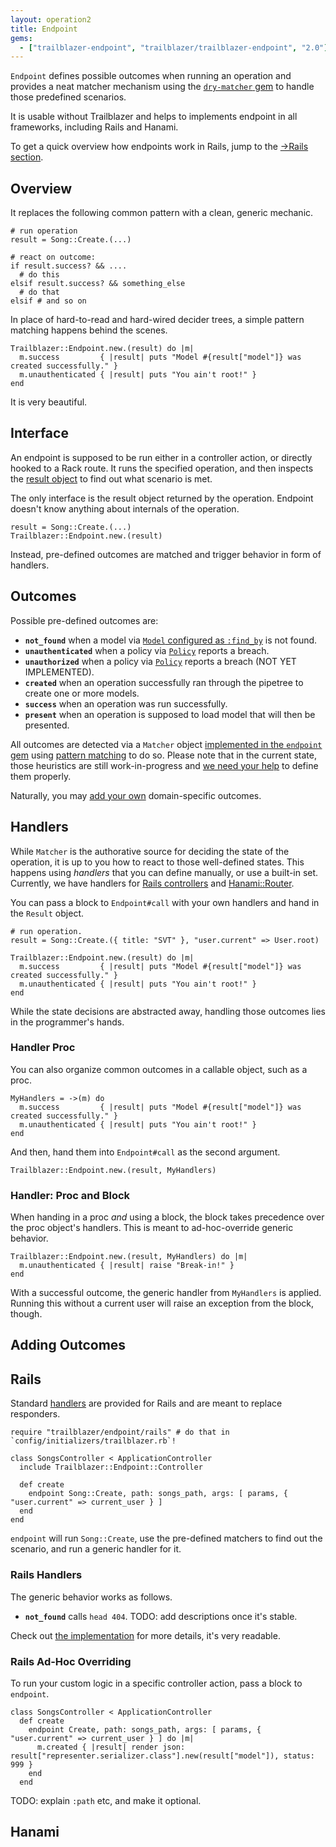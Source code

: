 ```yaml
---
layout: operation2
title: Endpoint
gems:
  - ["trailblazer-endpoint", "trailblazer/trailblazer-endpoint", "2.0"]
---
```


`Endpoint` defines possible outcomes when running an operation and provides a neat matcher mechanism using the [`dry-matcher` gem](http://dry-rb.org/gems/dry-matcher/) to handle those predefined scenarios.

It is usable without Trailblazer and helps to implements endpoint in all frameworks, including Rails and Hanami.

To get a quick overview how endpoints work in Rails, jump to the [→Rails section](#rails).

## Overview

It replaces the following common pattern with a clean, generic mechanic.

    # run operation
    result = Song::Create.(...)

    # react on outcome:
    if result.success? && ....
      # do this
    elsif result.success? && something_else
      # do that
    elsif # and so on

In place of hard-to-read and hard-wired decider trees, a simple pattern matching happens behind the scenes.

    Trailblazer::Endpoint.new.(result) do |m|
      m.success         { |result| puts "Model #{result["model"]} was created successfully." }
      m.unauthenticated { |result| puts "You ain't root!" }
    end

It is very beautiful.

## Interface

An endpoint is supposed to be run either in a controller action, or directly hooked to a Rack route. It runs the specified operation, and then inspects the [result object](api.html#result-object) to find out what scenario is met.

The only interface is the result object returned by the operation. Endpoint doesn't know anything about internals of the operation.

    result = Song::Create.(...)
    Trailblazer::Endpoint.new.(result)

Instead, pre-defined outcomes are matched and trigger behavior in form of handlers.

## Outcomes

Possible pre-defined outcomes are:

* **`not_found`** when a model via [`Model` configured as `:find_by`](model.html#find_by) is not found.
* **`unauthenticated`** when a policy via [`Policy`](policy.html) reports a breach.
* **`unauthorized`** when a policy via [`Policy`](policy.html) reports a breach (NOT YET IMPLEMENTED).
* **`created`** when an operation successfully ran through the pipetree to create one or more models.
* **`success`** when an operation was run successfully.
* **`present`** when an operation is supposed to load model that will then be presented.

All outcomes are detected via a `Matcher` object [implemented in the `endpoint` gem](https://github.com/trailblazer/trailblazer-endpoint/blob/master/lib/trailblazer/endpoint.rb#L7) using [pattern matching](http://wiki.c2.com/?PatternMatching) to do so. Please note that in the current state, those heuristics are still work-in-progress and [we need your help](https://gitter.im/trailblazer/chat) to define them properly.

Naturally, you may [add your own](#adding-outcomes) domain-specific outcomes.

## Handlers

While `Matcher` is the authorative source for deciding the state of the operation, it is up to you how to react to those well-defined states. This happens using *handlers* that you can define manually, or use a built-in set. Currently, we have handlers for [Rails controllers](#rails) and [Hanami::Router](#Hanami).

You can pass a block to `Endpoint#call` with your own handlers and hand in the `Result` object.

    # run operation.
    result = Song::Create.({ title: "SVT" }, "user.current" => User.root)

    Trailblazer::Endpoint.new.(result) do |m|
      m.success         { |result| puts "Model #{result["model"]} was created successfully." }
      m.unauthenticated { |result| puts "You ain't root!" }
    end


While the state decisions are abstracted away, handling those outcomes lies in the programmer's hands.

### Handler Proc

You can also organize common outcomes in a callable object, such as a proc.

    MyHandlers = ->(m) do
      m.success         { |result| puts "Model #{result["model"]} was created successfully." }
      m.unauthenticated { |result| puts "You ain't root!" }
    end

And then, hand them into `Endpoint#call` as the second argument.

    Trailblazer::Endpoint.new.(result, MyHandlers)

### Handler: Proc and Block

When handing in a proc *and* using a block, the block takes precedence over the proc object's handlers. This is meant to ad-hoc-override generic behavior.

    Trailblazer::Endpoint.new.(result, MyHandlers) do |m|
      m.unauthenticated { |result| raise "Break-in!" }
    end

With a successful outcome, the generic handler from `MyHandlers` is applied. Running this without a current user will raise an exception from the block, though.



## Adding Outcomes

## Rails

Standard [handlers](#handlers) are provided for Rails and are meant to replace responders.

    require "trailblazer/endpoint/rails" # do that in `config/initializers/trailblazer.rb`!

    class SongsController < ApplicationController
      include Trailblazer::Endpoint::Controller

      def create
        endpoint Song::Create, path: songs_path, args: [ params, { "user.current" => current_user } ]
      end
    end

`endpoint` will run `Song::Create`, use the pre-defined matchers to find out the scenario, and run a generic handler for it.

### Rails Handlers

The generic behavior works as follows.

* **`not_found`** calls `head 404`.
TODO: add descriptions once it's stable.

Check out [the implementation](https://github.com/trailblazer/trailblazer-endpoint/blob/master/lib/trailblazer/endpoint/rails.rb) for more details, it's very readable.

### Rails Ad-Hoc Overriding

To run your custom logic in a specific controller action, pass a block to `endpoint`.

    class SongsController < ApplicationController
      def create
        endpoint Create, path: songs_path, args: [ params, { "user.current" => current_user } ] do |m|
          m.created { |result| render json: result["representer.serializer.class"].new(result["model"]), status: 999 }
        end
      end

TODO: explain `:path` etc, and make it optional.

## Hanami
